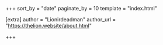 +++
sort_by = "date"
paginate_by = 10
template = "index.html"

[extra]
author = "Lionirdeadman"
author_url = "https://thelion.website/about.html"

+++
